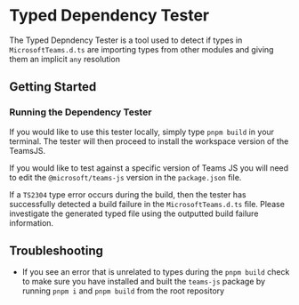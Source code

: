 # Typed Dependency Tester

The Typed Depndency Tester is a tool used to detect if types in `MicrosoftTeams.d.ts` are importing types from other modules and giving them an implicit `any` resolution

## Getting Started

### Running the Dependency Tester

If you would like to use this tester locally, simply type `pnpm build` in your terminal. The tester will then proceed to install the workspace version of the TeamsJS.

If you would like to test against a specific version of Teams JS you will need to edit the `@microsoft/teams-js` version in the `package.json` file.

If a `TS2304` type error occurs during the build, then the tester has successfully detected a build failure in the `MicrosoftTeams.d.ts` file. Please investigate the generated typed file using the outputted build failure information.

## Troubleshooting

- If you see an error that is unrelated to types during the `pnpm build` check to make sure you have installed and built the `teams-js` package by running `pnpm i` and `pnpm build` from the root repository

